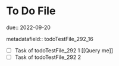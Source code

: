 # To Do File

due:: 2022-09-20

metadatafield:: todoTestFile_292\_16

- [ ] Task of todoTestFile_292 1 [[Query me]]
- [ ] Task of todoTestFile_292 2
